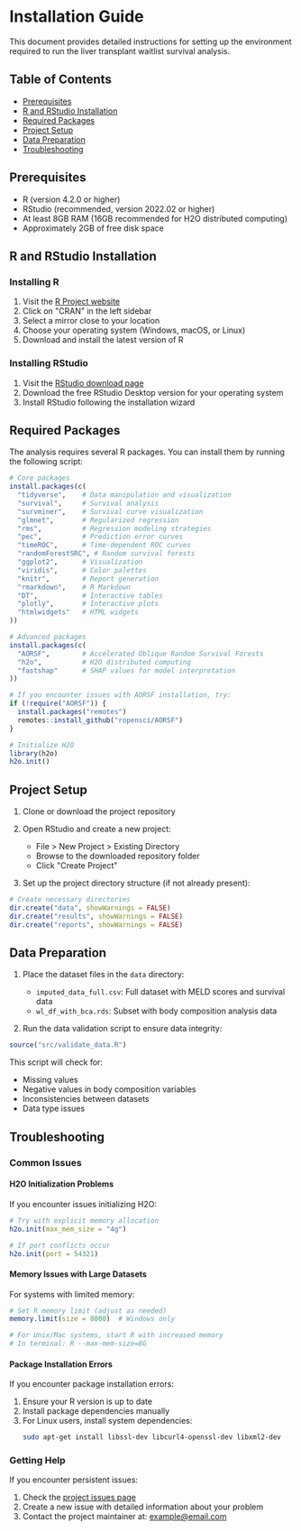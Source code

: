 # Installation Guide

This document provides detailed instructions for setting up the environment required to run the liver transplant waitlist survival analysis.

## Table of Contents

- [Prerequisites](#prerequisites)
- [R and RStudio Installation](#r-and-rstudio-installation)
- [Required Packages](#required-packages)
- [Project Setup](#project-setup)
- [Data Preparation](#data-preparation)
- [Troubleshooting](#troubleshooting)

## Prerequisites

- R (version 4.2.0 or higher)
- RStudio (recommended, version 2022.02 or higher)
- At least 8GB RAM (16GB recommended for H2O distributed computing)
- Approximately 2GB of free disk space

## R and RStudio Installation

### Installing R

1. Visit the [R Project website](https://www.r-project.org/)
2. Click on "CRAN" in the left sidebar
3. Select a mirror close to your location
4. Choose your operating system (Windows, macOS, or Linux)
5. Download and install the latest version of R

### Installing RStudio

1. Visit the [RStudio download page](https://www.rstudio.com/products/rstudio/download/#download)
2. Download the free RStudio Desktop version for your operating system
3. Install RStudio following the installation wizard

## Required Packages

The analysis requires several R packages. You can install them by running the following script:

```r
# Core packages
install.packages(c(
  "tidyverse",    # Data manipulation and visualization
  "survival",     # Survival analysis
  "survminer",    # Survival curve visualization
  "glmnet",       # Regularized regression
  "rms",          # Regression modeling strategies
  "pec",          # Prediction error curves
  "timeROC",      # Time-dependent ROC curves
  "randomForestSRC", # Random survival forests
  "ggplot2",      # Visualization
  "viridis",      # Color palettes
  "knitr",        # Report generation
  "rmarkdown",    # R Markdown
  "DT",           # Interactive tables
  "plotly",       # Interactive plots
  "htmlwidgets"   # HTML widgets
))

# Advanced packages
install.packages(c(
  "AORSF",        # Accelerated Oblique Random Survival Forests
  "h2o",          # H2O distributed computing
  "fastshap"      # SHAP values for model interpretation
))

# If you encounter issues with AORSF installation, try:
if (!require("AORSF")) {
  install.packages("remotes")
  remotes::install_github("ropensci/AORSF")
}

# Initialize H2O
library(h2o)
h2o.init()
```

## Project Setup

1. Clone or download the project repository
2. Open RStudio and create a new project:
   - File > New Project > Existing Directory
   - Browse to the downloaded repository folder
   - Click "Create Project"

3. Set up the project directory structure (if not already present):

```r
# Create necessary directories
dir.create("data", showWarnings = FALSE)
dir.create("results", showWarnings = FALSE)
dir.create("reports", showWarnings = FALSE)
```

## Data Preparation

1. Place the dataset files in the `data` directory:
   - `imputed_data_full.csv`: Full dataset with MELD scores and survival data
   - `wl_df_with_bca.rds`: Subset with body composition analysis data

2. Run the data validation script to ensure data integrity:

```r
source("src/validate_data.R")
```

This script will check for:
- Missing values
- Negative values in body composition variables
- Inconsistencies between datasets
- Data type issues

## Troubleshooting

### Common Issues

#### H2O Initialization Problems

If you encounter issues initializing H2O:

```r
# Try with explicit memory allocation
h2o.init(max_mem_size = "4g")

# If port conflicts occur
h2o.init(port = 54321)
```

#### Memory Issues with Large Datasets

For systems with limited memory:

```r
# Set R memory limit (adjust as needed)
memory.limit(size = 8000)  # Windows only

# For Unix/Mac systems, start R with increased memory
# In terminal: R --max-mem-size=8G
```

#### Package Installation Errors

If you encounter package installation errors:

1. Ensure your R version is up to date
2. Install package dependencies manually
3. For Linux users, install system dependencies:
   ```bash
   sudo apt-get install libssl-dev libcurl4-openssl-dev libxml2-dev
   ```

### Getting Help

If you encounter persistent issues:

1. Check the [project issues page](https://github.com/username/liver-transplant-analysis/issues)
2. Create a new issue with detailed information about your problem
3. Contact the project maintainer at: example@email.com